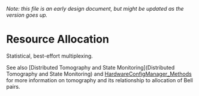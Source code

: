 
*Note: this file is an early design document, but might be updated as the version goes up.*

# Resource Allocation #

Statistical, best-effort multiplexing.

See also [Distributed Tomography and State Monitoring](Distributed Tomography and State Monitoring)
and [HardwareConfigManager_Methods](HardwareConfigManager_Methods)
for more information on tomography and its relationship to allocation of Bell pairs.


